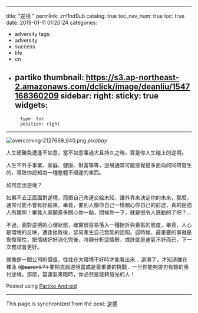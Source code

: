 
---
title: "逆境 "
permlink: zm1nd9ub
catalog: true
toc_nav_num: true
toc: true
date: 2019-01-11 01:20:24
categories:
- adversity
tags:
- adversity
- success
- life
- cn
- partiko
thumbnail: https://s3.ap-northeast-2.amazonaws.com/dclick/image/deanliu/1547168360209
sidebar:
    right:
        sticky: true
widgets:
    -
        type: toc
        position: right
---


![overcoming-2127669_640.png](https://s3.ap-northeast-2.amazonaws.com/dclick/image/deanliu/1547168360209)
*pixabay*

人生總難免遭逢不如意，當不如意事過大且持久之時，算是你人生碰上的逆境。

人生不外乎事業、家庭、健康、財富等等，逆境通常可能感覺是多面向的同時發生的，導致你認知為一種整體不順遂的東西。

如何走出逆境？

如果不去正面面對逆境，而把自己命運交給未知，讓外界來決定你的未來，那麼，通常可能不會有好結果。畢竟，要別人像你自己一樣關心你自己的前途，真的是強人所難啊！畢竟人家願意多關心你一點，問候你一下，就是很令人感動的了吧？...

不過，面對逆境的心理狀態，確實很容易落入一種挫折與喪氣的態度，畢竟，人心是環境的反映，遭逢挫敗後，容易產生自己無能的認知。這時候，最重要的事就是恢復理性，把情緒好好消化完後，冷靜分析這情勢，或許就是運氣不好而已，下一次嘗試會更好。

就像是一間公司的價值，往往在大環境不好時才能看出來... 退潮了，才知道誰在裸泳 <del>(@aaronli？)  </del> 要把克服逆境當成是最重要的挑戰，一旦你能夠游刃有餘的應付逆境，那麼，當運氣來臨時，你必然是能夠發光的人！

Posted using [Partiko Android](https://steemit.com/@partiko-android)

- - -

This page is synchronized from the post: [逆境 ](https://steemit.com/@deanliu/zm1nd9ub)
